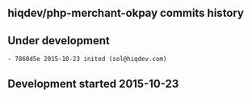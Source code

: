 hiqdev/php-merchant-okpay commits history
-----------------------------------------

## Under development

    - 7860d5e 2015-10-23 inited (sol@hiqdev.com)

## Development started 2015-10-23

